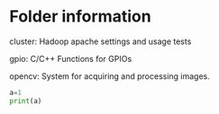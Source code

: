 # Folder information

  cluster: Hadoop apache settings and usage tests

  gpio: C/C++ Functions for GPIOs

  opencv: System for acquiring and processing images.

```python
a=1
print(a)
```
